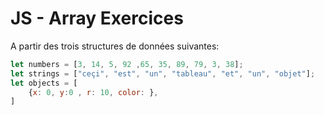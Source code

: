 # JS - Array Exercices

A partir des trois structures de données suivantes:

```js
let numbers = [3, 14, 5, 92 ,65, 35, 89, 79, 3, 38];
let strings = ["ceçi", "est", "un", "tableau", "et", "un", "objet"];
let objects = [
    {x: 0, y:0 , r: 10, color: },
]
```
<!--stackedit_data:
eyJoaXN0b3J5IjpbMTE3MDY0NzI3OSwtOTk2NTkzMDcwXX0=
-->